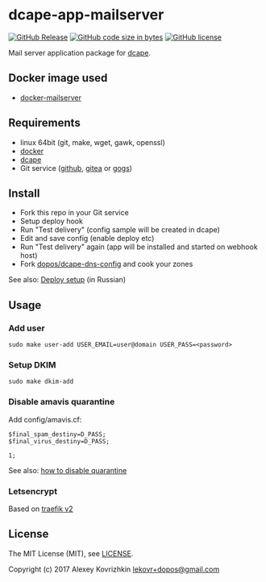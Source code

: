 # dcape-app-mailserver

[![GitHub Release][1]][2] [![GitHub code size in bytes][3]]() [![GitHub license][4]][5]

[1]: https://img.shields.io/github/release/dopos/dcape-app-mailserver.svg
[2]: https://github.com/dopos/dcape-app-mailserver/releases
[3]: https://img.shields.io/github/languages/code-size/dopos/dcape-app-mailserver.svg
[4]: https://img.shields.io/github/license/dopos/dcape-app-mailserver.svg
[5]: LICENSE

Mail server application package for [dcape](https://github.com/dopos/dcape).

## Docker image used

* [docker-mailserver](https://github.com/docker-mailserver/docker-mailserver)

## Requirements

* linux 64bit (git, make, wget, gawk, openssl)
* [docker](http://docker.io)
* [dcape](https://github.com/dopos/dcape)
* Git service ([github](https://github.com), [gitea](https://gitea.io) or [gogs](https://gogs.io))

## Install

* Fork this repo in your Git service
* Setup deploy hook
* Run "Test delivery" (config sample will be created in dcape)
* Edit and save config (enable deploy etc)
* Run "Test delivery" again (app will be installed and started on webhook host)
* Fork [dopos/dcape-dns-config](https://github/com/dopos/dcape-dns-config) and cook your zones

See also: [Deploy setup](https://github.com/dopos/dcape/blob/master/DEPLOY.md) (in Russian)

## Usage

### Add user

```
sudo make user-add USER_EMAIL=user@domain USER_PASS=<password>
```

### Setup DKIM

```
sudo make dkim-add
```

### Disable amavis quarantine

Add config/amavis.cf:
```
$final_spam_destiny=D_PASS;
$final_virus_destiny=D_PASS;

1;
```
See also: [how to disable quarantine](https://serverfault.com/a/801054)

### Letsencrypt

Based on [traefik v2](https://docker-mailserver.github.io/docker-mailserver/latest/config/security/ssl/#traefik-v2)

## License

The MIT License (MIT), see [LICENSE](LICENSE).

Copyright (c) 2017 Alexey Kovrizhkin <lekovr+dopos@gmail.com>
